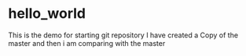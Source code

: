 # hello_world
This is the demo for starting git repository
I have created a Copy of the master and then i am comparing with the master
